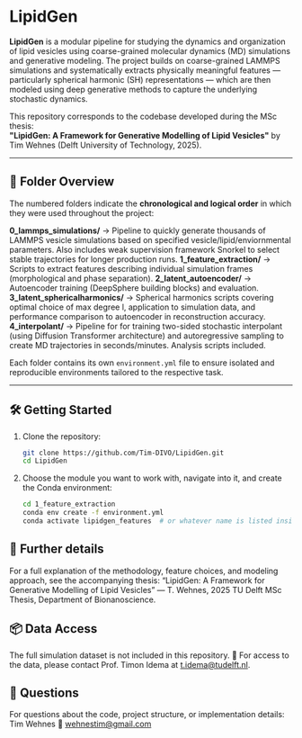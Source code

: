 # LipidGen

**LipidGen** is a modular pipeline for studying the dynamics and organization of lipid vesicles using coarse-grained molecular dynamics (MD) simulations and generative modeling. The project builds on coarse-grained LAMMPS simulations and systematically extracts physically meaningful features — particularly spherical harmonic (SH) representations — which are then modeled using deep generative methods to capture the underlying stochastic dynamics.

This repository corresponds to the codebase developed during the MSc thesis:  
**"LipidGen: A Framework for Generative Modelling of Lipid Vesicles"** by Tim Wehnes (Delft University of Technology, 2025).

---

## 📁 Folder Overview


The numbered folders indicate the **chronological and logical order** in which they were used throughout the project:

**0_lammps_simulations/** → Pipeline to quickly generate thousands of LAMMPS vesicle simulations based on specified vesicle/lipid/enviornmental parameters. Also includes weak supervision framework Snorkel to select    stable trajectories for longer production runs.
**1_feature_extraction/** → Scripts to extract features describing individual simulation frames (morphological and phase separation).
**2_latent_autoencoder/** → Autoencoder training (DeepSphere building blocks) and evaluation.
**3_latent_sphericalharmonics/** → Spherical harmonics scripts covering optimal choice of max degree l, application to simulation data, and performance comparison to autoencoder in reconstruction accuracy.
**4_interpolant/** → Pipeline for for training two-sided stochastic interpolant (using Diffusion Transformer architecture) and autoregressive sampling to create MD trajectories in seconds/minutes. Analysis scripts included.

Each folder contains its own `environment.yml` file to ensure isolated and reproducible environments tailored to the respective task.

---

## 🛠️ Getting Started

1. Clone the repository:
   ```bash
   git clone https://github.com/Tim-DIVO/LipidGen.git
   cd LipidGen
   ```

2. Choose the module you want to work with, navigate into it, and create the Conda environment:

    ```bash
    cd 1_feature_extraction
    conda env create -f environment.yml
    conda activate lipidgen_features  # or whatever name is listed inside
    ```

    
## 📄 Further details
For a full explanation of the methodology, feature choices, and modeling approach, see the accompanying thesis:
“LipidGen: A Framework for Generative Modelling of Lipid Vesicles” — T. Wehnes, 2025
TU Delft MSc Thesis, Department of Bionanoscience.

## 📦 Data Access
The full simulation dataset is not included in this repository.
📩 For access to the data, please contact Prof. Timon Idema at t.idema@tudelft.nl.

## 🙋 Questions
For questions about the code, project structure, or implementation details:
Tim Wehnes
📧 wehnestim@gmail.com
